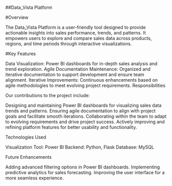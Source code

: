 ##Data_Vista Platform

#Overview

The Data_Vista Platform is a user-friendly tool designed to provide actionable insights into sales performance, trends, and patterns. It empowers users to explore and compare sales data across products, regions, and time periods through interactive visualizations.


#Key Features

Data Visualization: Power BI dashboards for in-depth sales analysis and trend exploration.
Agile Documentation Maintenance: Organized and iterative documentation to support development and ensure team alignment.
Iterative Improvements: Continuous enhancements based on agile methodologies to meet evolving project requirements.
Responsibilities

Our contributions to the project include:


Designing and maintaining Power BI dashboards for visualizing sales data trends and patterns.
Ensuring agile documentation to align with project goals and facilitate smooth iterations.
Collaborating within the team to adapt to evolving requirements and drive project success.
Actively improving and refining platform features for better usability and functionality.

Technologies Used

Visualization Tool: Power BI
Backend: Python, Flask
Database: MySQL

Future Enhancements

Adding advanced filtering options in Power BI dashboards.
Implementing predictive analytics for sales forecasting.
Improving the user interface for a more seamless experience.

